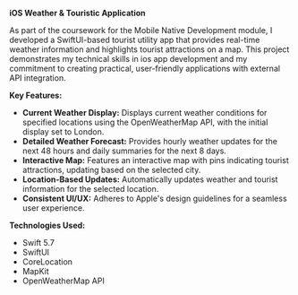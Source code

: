 **iOS Weather & Touristic Application**

As part of the coursework for the Mobile Native Development module, I developed a SwiftUI-based tourist utility app that provides real-time weather information and highlights tourist attractions on a map. This project demonstrates my technical skills in ios app development and my commitment to creating practical, user-friendly applications with external API integration. 

**Key Features:**
- **Current Weather Display:** Displays current weather conditions for specified locations using the OpenWeatherMap API, with the initial display set to London.
- **Detailed Weather Forecast:** Provides hourly weather updates for the next 48 hours and daily summaries for the next 8 days.
- **Interactive Map:** Features an interactive map with pins indicating tourist attractions, updating based on the selected city.
- **Location-Based Updates:** Automatically updates weather and tourist information for the selected location.
- **Consistent UI/UX:** Adheres to Apple's design guidelines for a seamless user experience.

**Technologies Used:**
- Swift 5.7
- SwiftUI
- CoreLocation
- MapKit
- OpenWeatherMap API
